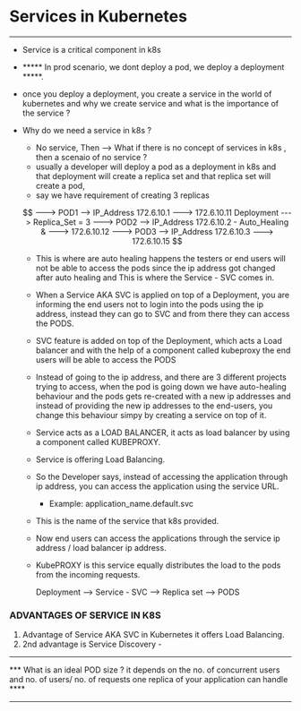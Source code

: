 # Services in Kubernetes 
___________________________________________________________________________________________________

- Service is a critical component in k8s
- ***** In prod scenario, we dont deploy a pod, we deploy a deployment  *****.
- once you deploy a deployment, you create a service in the world of kubernetes and why we create service and what is the importance of the service ? 

- Why do we need a service in k8s ? 
    - No service, Then --> What if there is no concept of services in k8s , then a scenaio of no service ?
    - usually a developer will deploy a pod as a deployment in k8s and that deployment will create a replica set and that replica set will create a pod, 
    - say we have requirement of creating 3 replicas


    $$
                                        ---> POD1 --> IP_Address 172.6.10.1                     ---> 172.6.10.11
        Deployment ---> Replica_Set = 3 ---> POD2 --> IP_Address 172.6.10.2 - Auto_Healing &    ---> 172.6.10.12
                                        ---> POD3 --> IP_Address 172.6.10.3                     ---> 172.6.10.15
    $$


    - This is where are auto healing happens the testers or end users will not be able to access the pods since the ip address got changed after auto healing and This is where the Service - SVC comes in.
    - When a Service AKA SVC is applied on top of a Deployment, you are informing the end users not to login into the pods using the ip address, instead they can go to SVC and from there they can access the PODS.       
    - SVC feature is added on top of the Deployment, which acts a Load balancer and with the help of a component called kubeproxy the end users will be able to access the PODS
    - Instead of going to the ip address, and there are 3 different projects trying to access, when the pod is going down we have auto-healing behaviour and the pods gets re-created with a new ip addresses and instead of providing the new ip addresses to the end-users, you change this behaviour simpy by creating a service on top of it.
    - Service acts as a LOAD BALANCER, it acts as load balancer by using a component called KUBEPROXY.
    - Service is offering Load Balancing. 
    - So the Developer says, instead of accessing the application through ip address, you can access the application using the service URL.
        - Example: application_name.default.svc 
    - This is the name of the service that k8s provided.
    - Now end users can access the applications through the service ip address / load balancer ip address. 
    - KubePROXY is this service equally distributes the load to the pods from the incoming requests. 

        Deployment --> Service - SVC --> Replica set --> PODS

### ADVANTAGES OF SERVICE IN K8S

1. Advantage of Service AKA SVC in Kubernetes it offers Load Balancing.
2. 2nd advantage is Service Discovery - 

________________________________________________________________________________

*** What is an ideal POD size ? it depends on the no. of concurrent users and no. of users/ no. of requests one replica of your application can handle ****

__________________________________________________________________________________
